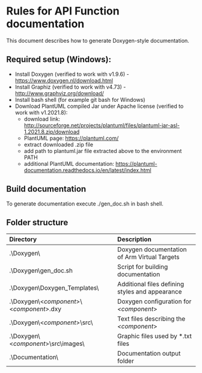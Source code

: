 # Rules for API Function documentation
This document describes how to generate Doxygen-style documentation.

## Required setup (Windows):

- Install Doxygen (verified to work with v1.9.6) - https://www.doxygen.nl/download.html
- Install Graphiz (verified to work with v4.73) - http://www.graphviz.org/download/
- Install bash shell (for example git bash for Windows)
- Download PlantUML compiled Jar under Apache license (verified to work with v1.2021.8):
  - download link:  http://sourceforge.net/projects/plantuml/files/plantuml-jar-asl-1.2021.8.zip/download
  - PlantUML page: https://plantuml.com/
  - extract downloaded .zip file
  - add path to plantuml.jar file extracted above to the environment PATH
  - additional PlantUML documentation: https://plantuml-documentation.readthedocs.io/en/latest/index.html

## Build documentation
To generate documentation execute ./gen_doc.sh in bash shell.

## Folder structure

Directory      | Description
:--------------|:--------------------------------------------------
.\Doxygen\                        | Doxygen documentation of Arm Virtual Targets
.\Doxygen\gen_doc.sh              | Script for building documentation
.\Doxygen\Doxygen_Templates\      | Additional files defining styles and appearance
.\Doxygen\\&lt;<i>component</i>&gt;\\&lt;<i>component&gt;</i>.dxy | Doxygen configuration for <i>&lt;component</i>&gt;
.\Doxygen\\&lt;<i>component</i>&gt;\\src\        | Text files describing the <i>&lt;component</i>&gt;
.\Doxygen\\&lt;<i>component</i>&gt;\\src\images\ | Graphic files used by *.txt files
.\Documentation\                  | Documentation output folder
